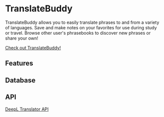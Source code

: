 # TranslateBuddy

TranslateBuddy allows you to easily translate phrases to and from a variety of languages. Save and make notes on your favorites for use during study or travel. Browse other user's phrasebooks to discover new phrases or share your own!

[Check out TranslateBuddy!](https://translate-buddy.herokuapp.com/)


## Features



## Database

## API

[DeepL Translator API](https://www.deepl.com/pro-api?cta=header-pro-api)
